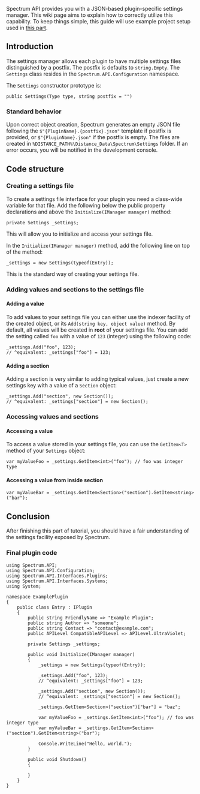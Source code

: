 Spectrum API provides you with a JSON-based plugin-specific settings manager. This wiki page aims to explain how to correctly utilize this capability. To keep things simple, this guide will use example project setup used in [this part](https://github.com/Ciastex/Spectrum/wiki/Creating-a-Plugin:-The-Basics).

## Introduction
The settings manager allows each plugin to have multiple settings files distinguished by a postfix. The postfix is defaults to `string.Empty`. The `Settings` class resides in the `Spectrum.API.Configuration` namespace.

The `Settings` constructor prototype is:   
```CSharp
public Settings(Type type, string postfix = "")
```
### Standard behavior
Upon correct object creation, Spectrum generates an empty JSON file following the `$"{PluginName}.{postfix}.json"` template if postfix is provided, or `$"{PluginName}.json"` if the postfix is empty. The files are created in `%DISTANCE_PATH%\Distance_Data\Spectrum\Settings` folder.
If an error occurs, you will be notified in the development console.

## Code structure
### Creating a settings file
To create a settings file interface for your plugin you need a class-wide variable for that file. Add the following below the public property declarations and above the `Initialize(IManager manager)` method:
```CSharp
private Settings _settings;
```
This will allow you to initialize and access your settings file.

In the `Initialize(IManager manager)` method, add the following line on top of the method:
```CSharp
_settings = new Settings(typeof(Entry));
```
This is the standard way of creating your settings file.

### Adding values and sections to the settings file
#### Adding a value
To add values to your settings file you can either use the indexer facility of the created object, or its `Add(string key, object value)` method. By default, all values will be created in **root** of your settings file. You can add the setting called `foo` with a value of `123` (integer) using the following code:
```CSharp
_settings.Add("foo", 123);
// ^equivalent: _settings["foo"] = 123;
```

#### Adding a section
Adding a section is very similar to adding typical values, just create a new settings key with a value of a `Section` object:
```CSharp
_settings.Add("section", new Section());
// ^equivalent: _settings["section"] = new Section();
```

### Accessing values and sections
#### Accessing a value
To access a value stored in your settings file, you can use the `GetItem<T>` method of your `Settings` object:
```CSharp
var myValueFoo = _settings.GetItem<int>("foo"); // foo was integer type
```

#### Accessing a value from inside section
```CSharp
var myValueBar = _settings.GetItem<Section>("section").GetItem<string>("bar");
```

## Conclusion
After finishing this part of tutorial, you should have a fair understanding of the settings facility exposed by Spectrum.

### Final plugin code
```CSharp
using Spectrum.API;
using Spectrum.API.Configuration;
using Spectrum.API.Interfaces.Plugins;
using Spectrum.API.Interfaces.Systems;
using System;

namespace ExamplePlugin
{
    public class Entry : IPlugin
    {
        public string FriendlyName => "Example Plugin";
        public string Author => "someone";
        public string Contact => "contact@example.com";
        public APILevel CompatibleAPILevel => APILevel.UltraViolet;

        private Settings _settings;

        public void Initialize(IManager manager)
        {
            _settings = new Settings(typeof(Entry));

            _settings.Add("foo", 123);
            // ^equivalent: _settings["foo"] = 123;

            _settings.Add("section", new Section());
            // ^equivalent: _settings["section"] = new Section();

            _settings.GetItem<Section>("section")["bar"] = "baz";

            var myValueFoo = _settings.GetItem<int>("foo"); // foo was integer type
            var myValueBar = _settings.GetItem<Section>("section").GetItem<string>("bar");

            Console.WriteLine("Hello, world.");
        }

        public void Shutdown()
        {

        }
    }
}
```